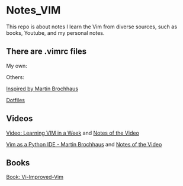 # Notes_VIM
This repo is about notes I learn the Vim from diverse sources, such as books, Youtube, and my personal notes.

## There are .vimrc files
My own:

Others:

[Inspired by Martin Brochhaus](https://github.com/yangyaoge/my_vimrc/blob/master/.vimrc)

[Dotfiles](https://github.com/xinfengcanada/Notes_Learning_VIM/tree/master/configfiles)

## Videos
[Video: Learning VIM in a Week](https://github.com/xinfengcanada/Notes_Learning_VIM/blob/master/Notes%20of%20Leaning%20Vim%20In%20A%20Week.md) and [Notes of the Video](https://github.com/xinfengcanada/Notes_VIM/blob/master/Notes%20of%20Leaning%20Vim%20In%20A%20Week.md)

[Vim as a Python IDE - Martin Brochhaus](https://www.youtube.com/watch?v=YhqsjUUHj6g&ab_channel=pyconapac) and [Notes of the Video](https://github.com/xinfengcanada/Notes_VIM/blob/master/Notes%20of%20Vim%20as%20a%20Python%20IDE%20-%20Martin%20Brochhaus.md)

## Books
[Book: Vi-Improved-Vim](https://github.com/xinfengcanada/Notes_Learning_VIM/tree/master/Vi-Improved-Vim)



